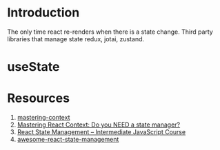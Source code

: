 # Introduction

The only time react re-renders when there is a state change. Third party libraries that manage state redux, jotai, zustand.

# useState




# Resources

1. [mastering-context](https://github.com/jherr/mastering-context)
2. [Mastering React Context: Do you NEED a state manager?](https://www.youtube.com/watch?v=MpdFj8MEuJA)
3. [React State Management – Intermediate JavaScript Course](https://www.youtube.com/watch?v=-bEzt5ISACA&list=PLGOQyY9uR2bkeYvqpPMdP5cNgvoTcZ9uL)
4. [awesome-react-state-management](https://github.com/olegrjumin/awesome-react-state-management)
